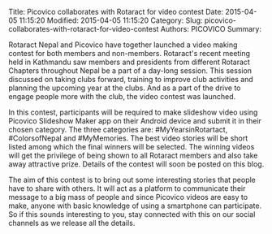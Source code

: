 Title: Picovico collaborates with Rotaract for video contest 
Date: 2015-04-05 11:15:20
Modified: 2015-04-05 11:15:20
Category: 
Slug: picovico-collaborates-with-rotaract-for-video-contest
Authors: PICOVICO
Summary: 

Rotaract Nepal and Picovico have together launched a video making contest for both members and non-members. Rotaract&apos;s recent meeting held in Kathmandu saw members and presidents from different Rotaract Chapters throughout Nepal be a part of a day-long session. This session discussed on taking clubs forward, training to improve club activities and planning the upcoming year at the clubs. And as a part of the drive to engage people more with the club, the video contest was launched.

In this contest, participants will be required to make slideshow video using Picovico Slideshow Maker app on their Android device and submit it in their chosen category. The three categories are: #MyYearsinRotartact, #ColorsofNepal and #MyMemories. The best video stories will be short listed among which the final winners will be selected. The winning videos will get the privilege of being shown to all Rotaract members and also take away attractive prize. Details of the contest will soon be posted on this blog.

The aim of this contest is to bring out some interesting stories that people have to share with others. It will act as a platform to communicate their message to a big mass of people and since Picovico videos are easy to make, anyone with basic knowledge of using a smartphone can participate. So if this sounds interesting to you, stay connected with this on our social channels as we release all the details.
